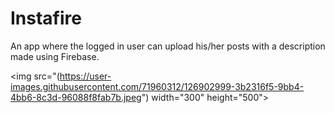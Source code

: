 # Instafire
An app where the logged in user can upload his/her posts with a description made using Firebase.

<img src="(https://user-images.githubusercontent.com/71960312/126902999-3b2316f5-9bb4-4bb6-8c3d-96088f8fab7b.jpeg") width="300" height="500">
